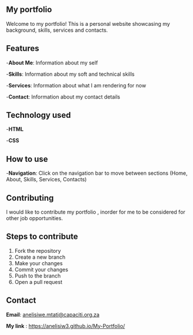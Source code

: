  ## My portfolio
 
 Welcome to my portfolio! This is a personal website showcasing my background, skills, services and contacts.
## Features
-**About Me**: Information about my self

-**Skills**: Information about my soft and technical skills

-**Services**: Information about what I am rendering for now

-**Contact**: Information about my contact details

## Technology used 
-**HTML**

-**CSS**

## How to use 
-**Navigation**: Click on the navigation bar to move between sections (Home, About, Skills, Services, Contacts)

## Contributing
I would like to contribute my portfolio , inorder for me to be considered for other job opportunities.

## Steps to contribute
   1. Fork the repository
   2. Create a new branch
   3. Make your changes
   4. Commit your changes
   5. Push to the branch
   6. Open a pull request
      
## Contact
**Email**: anelisiwe.mtati@capaciti.org.za

**My link** : https://anelisiw3.github.io/My-Portfolio/
